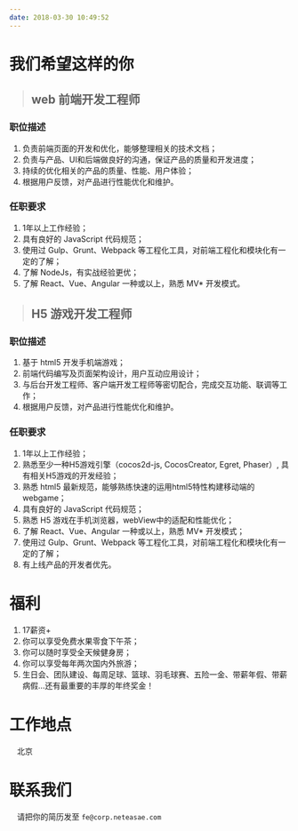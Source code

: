 ```yaml
---
date: 2018-03-30 10:49:52
---
```

# 我们希望这样的你
>## web 前端开发工程师

### 职位描述
  1. 负责前端页面的开发和优化，能够整理相关的技术文档；
  2. 负责与产品、UI和后端做良好的沟通，保证产品的质量和开发进度；
  3. 持续的优化相关的产品的质量、性能、用户体验；
  4. 根据用户反馈，对产品进行性能优化和维护。

### 任职要求
  1. 1年以上工作经验；
  2. 具有良好的 JavaScript 代码规范；
  3. 使用过 Gulp、Grunt、Webpack 等工程化工具，对前端工程化和模块化有一定的了解；
  4. 了解 NodeJs，有实战经验更优；
  5. 了解 React、Vue、Angular 一种或以上，熟悉 MV* 开发模式。

>## H5 游戏开发工程师

### 职位描述
  1. 基于 html5 开发手机端游戏；
  2. 前端代码编写及页面架构设计，用户互动应用设计；
  3. 与后台开发工程师、客户端开发工程师等密切配合，完成交互功能、联调等工作；
  4. 根据用户反馈，对产品进行性能优化和维护。

### 任职要求
  1. 1年以上工作经验；
  2. 熟悉至少一种H5游戏引擎（cocos2d-js,  CocosCreator, Egret, Phaser）, 具有相关H5游戏的开发经验；
  3. 熟悉 html5 最新规范，能够熟练快速的运用html5特性构建移动端的 webgame； 
  4. 具有良好的 JavaScript 代码规范；
  5. 熟悉 H5 游戏在手机浏览器，webView中的适配和性能优化；
  6. 了解 React、Vue、Angular 一种或以上，熟悉 MV* 开发模式；
  7. 使用过 Gulp、Grunt、Webpack 等工程化工具，对前端工程化和模块化有一定的了解；
  8. 有上线产品的开发者优先。

# 福利
  1. 17薪资+
  2. 你可以享受免费水果零食下午茶；
  3. 你可以随时享受全天候健身房；
  4. 你可以享受每年两次国内外旅游；
  5. 生日会、团队建设、每周足球、篮球、羽毛球赛、五险一金、带薪年假、带薪病假…还有最重要的丰厚的年终奖金！

# 工作地点
&ensp;&ensp;北京  

# 联系我们
&ensp;&ensp;请把你的简历发至 `fe@corp.neteasae.com`